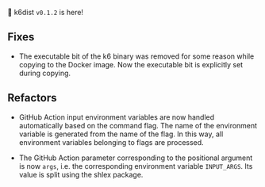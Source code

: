 🎉 k6dist `v0.1.2` is here!

## Fixes

- The executable bit of the k6 binary was removed for some reason while copying to the Docker image. Now the executable bit is explicitly set during copying.

## Refactors

- GitHub Action input environment variables are now handled automatically based on the command flag. The name of the environment variable is generated from the name of the flag. In this way, all environment variables belonging to flags are processed.

- The GitHub Action parameter corresponding to the positional argument is now `args`, i.e. the corresponding environment variable `INPUT_ARGS`. Its value is split using the shlex package.

